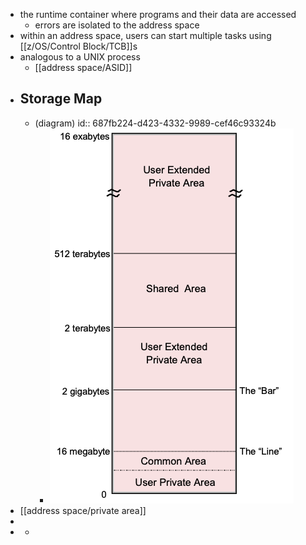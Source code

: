 - the runtime container where programs and their data are accessed
	- errors are isolated to the address space
- within an address space, users can start multiple tasks using [[z/OS/Control Block/TCB]]s
- analogous to a UNIX process
	- [[address space/ASID]]
- ## Storage Map
	- (diagram)
	  id:: 687fb224-d423-4332-9989-cef46c93324b
		- ![image.png](../assets/image_1753199094633_0.png)
- [[address space/private area]]
-
-
	-